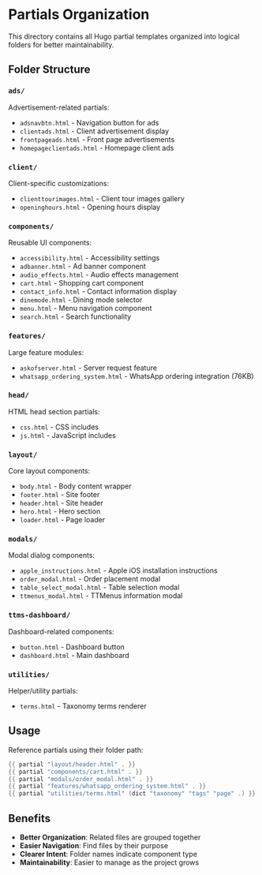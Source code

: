 # Partials Organization

This directory contains all Hugo partial templates organized into logical folders for better maintainability.

## Folder Structure

### `ads/`
Advertisement-related partials:
- `adsnavbtn.html` - Navigation button for ads
- `clientads.html` - Client advertisement display
- `frontpageads.html` - Front page advertisements
- `homepageclientads.html` - Homepage client ads

### `client/`
Client-specific customizations:
- `clienttourimages.html` - Client tour images gallery
- `openinghours.html` - Opening hours display

### `components/`
Reusable UI components:
- `accessibility.html` - Accessibility settings
- `adbanner.html` - Ad banner component
- `audio_effects.html` - Audio effects management
- `cart.html` - Shopping cart component
- `contact_info.html` - Contact information display
- `dinemode.html` - Dining mode selector
- `menu.html` - Menu navigation component
- `search.html` - Search functionality

### `features/`
Large feature modules:
- `askofserver.html` - Server request feature
- `whatsapp_ordering_system.html` - WhatsApp ordering integration (76KB)

### `head/`
HTML head section partials:
- `css.html` - CSS includes
- `js.html` - JavaScript includes

### `layout/`
Core layout components:
- `body.html` - Body content wrapper
- `footer.html` - Site footer
- `header.html` - Site header
- `hero.html` - Hero section
- `loader.html` - Page loader

### `modals/`
Modal dialog components:
- `apple_instructions.html` - Apple iOS installation instructions
- `order_modal.html` - Order placement modal
- `table_select_modal.html` - Table selection modal
- `ttmenus_modal.html` - TTMenus information modal

### `ttms-dashboard/`
Dashboard-related components:
- `button.html` - Dashboard button
- `dashboard.html` - Main dashboard

### `utilities/`
Helper/utility partials:
- `terms.html` - Taxonomy terms renderer

## Usage

Reference partials using their folder path:

```go
{{ partial "layout/header.html" . }}
{{ partial "components/cart.html" . }}
{{ partial "modals/order_modal.html" . }}
{{ partial "features/whatsapp_ordering_system.html" . }}
{{ partial "utilities/terms.html" (dict "taxonomy" "tags" "page" .) }}
```

## Benefits

- **Better Organization**: Related files are grouped together
- **Easier Navigation**: Find files by their purpose
- **Clearer Intent**: Folder names indicate component type
- **Maintainability**: Easier to manage as the project grows

